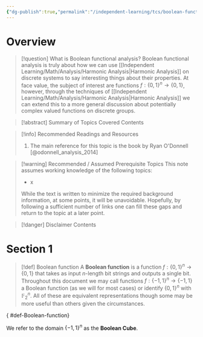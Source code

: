 ```yaml
---
{"dg-publish":true,"permalink":"/independent-learning/tcs/boolean-functional-analysis/introduction-to-boolean-functional-analysis/","created":"2025-03-02T07:23:03.239-07:00","updated":"2025-03-14T20:46:50.014-06:00"}
---
```


# Overview
> [!question] What is Boolean functional analysis?
> Boolean functional analysis is truly about how we can use [[Independent Learning/Math/Analysis/Harmonic Analysis\|Harmonic Analysis]] on discrete systems to say interesting things about their properties. At face value, the subject of interest are functions $f:\{0,1\}^{n}\to\{0,1\}$, however, through the techniques of [[Independent Learning/Math/Analysis/Harmonic Analysis\|Harmonic Analysis]] we can extend this to a more general discussion about potentially complex valued functions on discrete groups.


> [!abstract] Summary of Topics Covered
> Contents

> [!info] Recommended Readings and Resources 
> 1. The main reference for this topic is the book by Ryan O'Donnell [@odonnell_analysis_2014]

> [!warning] Recommended / Assumed Prerequisite Topics
> This note assumes working knowledge of the following topics:
> - x
>
> While the text is written to minimize the required background information, at some points, it will be unavoidable. Hopefully, by following a sufficient number of links one can fill these gaps and return to the topic at a later point.

> [!danger] Disclaimer
> Contents

# Section 1

> [!def] Boolean function
> A **Boolean function** is a function $f:\{0,1\}^{n}\to \{0,1\}$ that takes as input $n$-length bit strings and outputs a single bit. Throughout this document we may call functions $f:\{-1,1\}^{n}\to \{-1,1\}$ a Boolean function (as we will for most cases) or identify $\{0,1\}^{n}$ with $\mathbb{F}_{2}^{n}$. All of these are equivalent representations though some may be more useful than others given the circumstances.
>
{ #def-Boolean-function}


We refer to the domain $\{-1,1\}^{n}$ as the **Boolean Cube**. 
